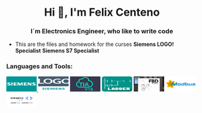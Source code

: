 <h1 align="center">Hi 👋, I'm Felix Centeno</h1>
<h3 align="center">I´m Electronics Engineer, who like to write code</h3>

-  This are the files and homework for the curses
 **Siemens LOGO! Specialist** 
 **Siemens S7 Specialist** 


<h3 align="left">Languages and Tools:</h3>
<p align="left">  
<a href="https://www.siemens.com" target="_blank" rel="noreferrer"> <img src="/images_and_logos/Siemens.jpg" alt="Siemens" width="80" height="40"/> </a> 
<img src="/images_and_logos/siemens-logo-logo.svg" alt="Logo!8" width="80" height="40"/> 
<img src="/images_and_logos/3415_0.jpg" alt="Tia Portal" width="80" height="40"/>
<img src="/images_and_logos/Ladder_logo.png" alt="Ladder" width="80" height="40"/>
<img src="/images_and_logos/FBD.jpg" alt="FBD" width="80" height="40"/>
<img src="/images_and_logos/modbus.png" alt="Modbus" width="80" height="40"/>
<img src="/images_and_logos/openplc.png" alt="Open PLC" width="80" height="40"/>
</p>

